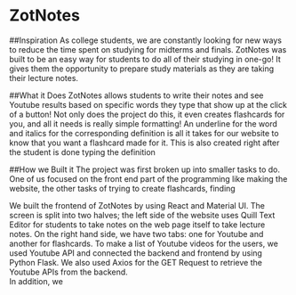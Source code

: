 # ZotNotes

##Inspiration
As college students, we are constantly looking for new ways to reduce the time spent on studying for midterms and finals. ZotNotes was built to be an easy way for students to do all of their studying in one-go! It gives them the opportunity to prepare study materials as they are taking their lecture notes.  

##What it Does
ZotNotes allows students to write their notes and see Youtube results based on specific words they type that show up at the click of a button! Not only does the project do this, it even creates flashcards for you, and all it needs is really simple formatting! An underline for the word and italics for the corresponding definition is all it takes for our website to know that you want a flashcard made for it. This is also created right after the student is done typing the definition

##How we Built it
The project was first broken up into smaller tasks to do. One of us focused on the front end part of the programming like making the website, the other tasks of trying to create flashcards, finding

We built the frontend of ZotNotes by using React and Material UI. The screen is split into two halves; the left side of the website uses Quill Text Editor for students to take notes on the web page itself to take lecture notes.  On the right hand side, we have two tabs: one for Youtube and another for flashcards. To make a list of Youtube videos for the users, we used Youtube API and connected the backend and frontend by using Python Flask. We also used Axios for the GET Request to retrieve the Youtube APIs from the backend.  
In addition, we

